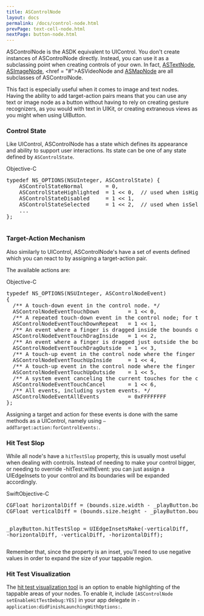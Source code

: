 ```yaml
---
title: ASControlNode
layout: docs
permalink: /docs/control-node.html
prevPage: text-cell-node.html
nextPage: button-node.html
---
```


ASControlNode is the ASDK equivalent to UIControl.  You don't create instances of ASControlNode directly.  Instead, you can use it as a subclassing point when creating controls of your own.  In fact, <a href = "/docs/text-node.html">ASTextNode</a>, <a href = "/docs/image-node.html">ASImageNode</a>, <href = "#">ASVideoNode</a> and <a href = "/docs/video-node.html">ASMapNode</a> are all subclasses of ASControlNode.

This fact is especially useful when it comes to image and text nodes.  Having the ability to add target-action pairs means that you can use any text or image node as a button without having to rely on creating gesture recognizers, as you would with text in UIKit, or creating extraneous views as you might when using UIButton.

### Control State

Like UIControl, ASControlNode has a state which defines its appearance and ability to support user interactions.  Its state can be one of any state defined by `ASControlState`.

<div class = "highlight-group">
<span class="language-toggle"><a data-lang="objective-c" class = "active objcButton">Objective-C</a></span>
<div class = "code">
  <pre lang="objc" class="objcCode">
typedef NS_OPTIONS(NSUInteger, ASControlState) {
    ASControlStateNormal       = 0,
    ASControlStateHighlighted  = 1 << 0,  // used when isHighlighted is set
    ASControlStateDisabled     = 1 << 1,
    ASControlStateSelected     = 1 << 2,  // used when isSelected is set
    ...
};
  </pre>
</div>
</div>

### Target-Action Mechanism

Also similarly to UIControl, ASControlNode's have a set of events defined which you can react to by assigning a target-action pair.  

The available actions are: 
<div class = "highlight-group">
<span class="language-toggle"><a data-lang="objective-c" class = "active objcButton">Objective-C</a></span>
<div class = "code">
  <pre lang="objc" class="objcCode">
typedef NS_OPTIONS(NSUInteger, ASControlNodeEvent)
{
  /** A touch-down event in the control node. */
  ASControlNodeEventTouchDown         = 1 << 0,
  /** A repeated touch-down event in the control node; for this event the value of the UITouch tapCount method is greater than one. */
  ASControlNodeEventTouchDownRepeat   = 1 << 1,
  /** An event where a finger is dragged inside the bounds of the control node. */
  ASControlNodeEventTouchDragInside   = 1 << 2,
  /** An event where a finger is dragged just outside the bounds of the control. */
  ASControlNodeEventTouchDragOutside  = 1 << 3,
  /** A touch-up event in the control node where the finger is inside the bounds of the node. */
  ASControlNodeEventTouchUpInside     = 1 << 4,
  /** A touch-up event in the control node where the finger is outside the bounds of the node. */
  ASControlNodeEventTouchUpOutside    = 1 << 5,
  /** A system event canceling the current touches for the control node. */
  ASControlNodeEventTouchCancel       = 1 << 6,
  /** All events, including system events. */
  ASControlNodeEventAllEvents         = 0xFFFFFFFF
};
</pre>
</div>
</div>

Assigning a target and action for these events is done with the same methods as a UIControl, namely using `–addTarget:action:forControlEvents:`.

### Hit Test Slop

While all node's have a `hitTestSlop` property, this is usually most useful when dealing with controls.  Instead of needing to make your control bigger, or needing to override -hitTest:withEvent: you can just assign a UIEdgeInsets to your control and its boundaries will be expanded accordingly.

<div class = "highlight-group">
<span class="language-toggle"><a data-lang="swift" class="swiftButton">Swift</a><a data-lang="objective-c" class = "active objcButton">Objective-C</a></span>
<div class = "code">
  <pre lang="objc" class="objcCode">
CGFloat horizontalDiff = (bounds.size.width - _playButton.bounds.size.width)/2;
CGFloat verticalDiff = (bounds.size.height - _playButton.bounds.size.height)/2;

_playButton.hitTestSlop = UIEdgeInsetsMake(-verticalDiff, -horizontalDiff, -verticalDiff, -horizontalDiff);
</pre>
<!-- <pre lang="swift" class = "swiftCode hidden">
let horizontalDiff: CGFloat = (bounds.size.width - playButton.bounds.size.width)/2.0
let verticalDiff: CGfloat   = (bounds.size.height - playButton.bounds.size.height)/2.0

playButton.hitTestSlop = UIEdgeInsets(top: -verticalDiff, left: -horizontalDiff, bottom: -verticalDiff, right: -horizontalDiff)
</pre> -->
</div>
</div>

Remember that, since the property is an inset, you'll need to use negative values in order to expand the size of your tappable region.

### Hit Test Visualization

The <a href = "/docs/debug-tool-hit-test-visualization.html">hit test visualization tool</a> is an option to enable highlighting of the tappable areas of your nodes.  To enable it, include `[ASControlNode setEnableHitTestDebug:YES]` in your app delegate in `-application:didFinishLaunchingWithOptions:`.
